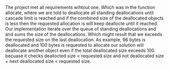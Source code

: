 The project met all requirements wihtout one. Which was in the function allocate, where we are told to deallocate all standing deallocations until cascade limit is reached and if the combined size of the deallocated objects is less then the requested allocation is will keep deallocte until it reached. Our implementation iterate over the queue of standing deallocations and and sums the size of the deallocations. Which might result that we exceeds the requested size on the last deallocation. As example, 96 bytes is deallocated and 100 bytes is requested to allocate our solution will deallocate another object even if the total deallocated size exceeds 100. becuase it checks deallocted size < requested size and not deallocated size + next deallocated size < requested size.
